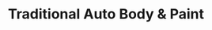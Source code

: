 ---
title: "Traditional Auto Body & Paint"
url: /salem/traditional-auto-body-and-paint/
shop: car repair
---